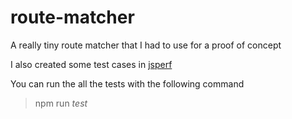 # route-matcher

A really tiny route matcher that I had to use for a proof of concept

I also created some test cases in [jsperf](http://jsperf.com/parse-url-query-string)

You can run the all the tests with the following command
> npm run *test*
